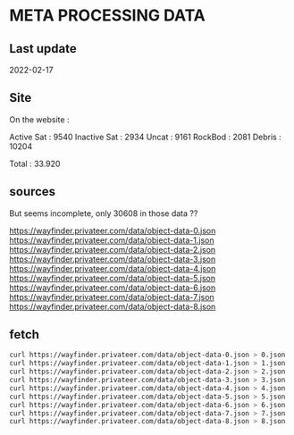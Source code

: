 # META PROCESSING DATA

## Last update

2022-02-17

## Site

On the website :

Active Sat : 9540
Inactive Sat : 2934
Uncat : 9161
RockBod : 2081
Debris : 10204

Total : 33.920

## sources

But seems incomplete, only 30608 in those data ??

<https://wayfinder.privateer.com/data/object-data-0.json>
<https://wayfinder.privateer.com/data/object-data-1.json>
<https://wayfinder.privateer.com/data/object-data-2.json>
<https://wayfinder.privateer.com/data/object-data-3.json>
<https://wayfinder.privateer.com/data/object-data-4.json>
<https://wayfinder.privateer.com/data/object-data-5.json>
<https://wayfinder.privateer.com/data/object-data-6.json>
<https://wayfinder.privateer.com/data/object-data-7.json>
<https://wayfinder.privateer.com/data/object-data-8.json>

## fetch

```bash
curl https://wayfinder.privateer.com/data/object-data-0.json > 0.json  
curl https://wayfinder.privateer.com/data/object-data-1.json > 1.json  
curl https://wayfinder.privateer.com/data/object-data-2.json > 2.json
curl https://wayfinder.privateer.com/data/object-data-3.json > 3.json
curl https://wayfinder.privateer.com/data/object-data-4.json > 4.json
curl https://wayfinder.privateer.com/data/object-data-5.json > 5.json
curl https://wayfinder.privateer.com/data/object-data-6.json > 6.json
curl https://wayfinder.privateer.com/data/object-data-7.json > 7.json
curl https://wayfinder.privateer.com/data/object-data-8.json > 8.json
```
